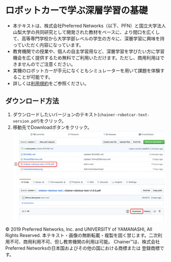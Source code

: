 # ロボットカーで学ぶ深層学習の基礎
- 本テキストは、株式会社Preferred Networks（以下、PFN）と国立大学法人山梨大学の共同研究として開発された教材をベースに、より間口を広くして、高等専門学校から大学学部レベルの学生の方々に、深層学習に興味を持っていただく内容になっています。
- 教育機関での授業や、個人の自主学習用など、深層学習を学びたい方に学習機会を広く提供するため無料でご利用いただけます。ただし、商用利用はできませんのでご注意ください。
- 実機のロボットカーが手元になくともシミュレーターを用いて課題を体験することが可能です。
- 詳しくは[利用規約](TermsOfService.md)をご参照ください。

## ダウンロード方法
1. ダウンロードしたいバージョンのテキスト(`chainer-robotcar-text-version.pdf`)をクリック。
2. 移動先でDownloadボタンをクリック。
![my image](howtodownload2.png)

© 2019 Preferred Networks, Inc. and UNIVERSITY of YAMANASHI, All Rights Reserved. 
本テキスト・画像の無断転載・複製を固く禁じます。二次利用不可、商用利用不可、但し教育機関の利用は可能。 
Chainer™は、株式会社Preferred Networksの日本国およびその他の国における商標または 登録商標です。
